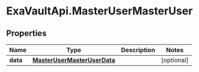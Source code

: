 # ExaVaultApi.MasterUserMasterUser

## Properties
Name | Type | Description | Notes
------------ | ------------- | ------------- | -------------
**data** | [**MasterUserMasterUserData**](MasterUserMasterUserData.md) |  | [optional] 

